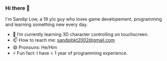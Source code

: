### Hi there 👋

<!--
**SandipLow/SandipLow** is a ✨ _special_ ✨ repository because its `README.md` (this file) appears on your GitHub profile.

Here are some ideas to get you started:

- 🌱 I’m currently learning 3D character controlling on screen
- 📫 How to reach me: sandipbkt2002@gmail.com
- 😄 Pronouns: He/Him
- ⚡ Fun fact: I have < 1 year of programming experience.
-->
I'm Sandip Low, a 19 y/o guy who loves game developement, programming and learning something new every day.

- 🌱 I’m currently learning 3D character controlling on touchscreen.
- 📫 How to reach me: sandipbkt2002@gmail.com
- 😄 Pronouns: He/Him
- ⚡ Fun fact: I have < 1 year of programming experience.
